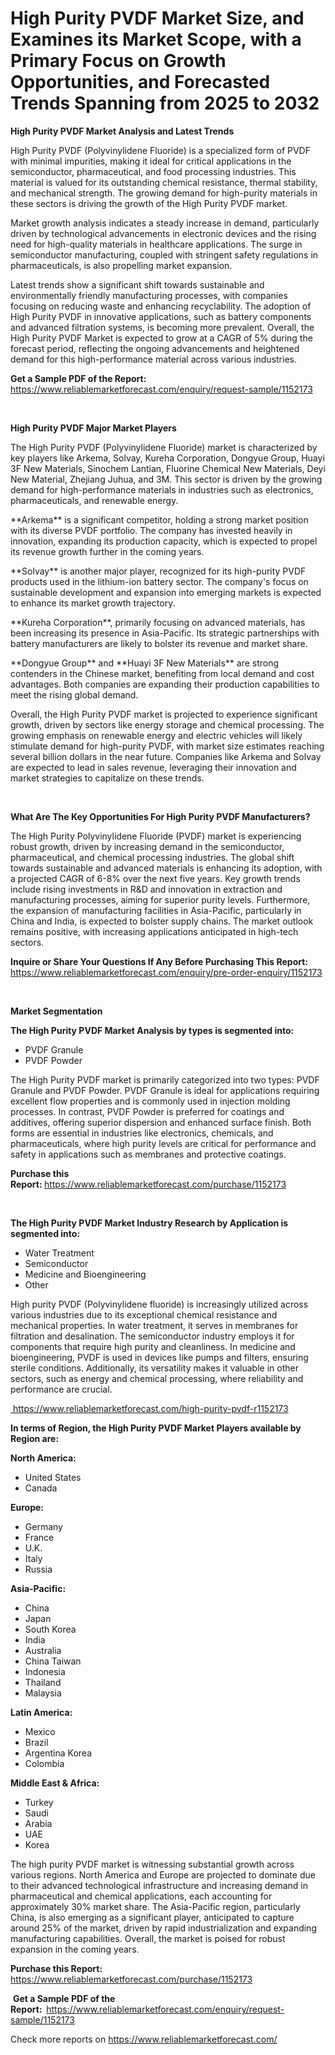 <p><h1>High Purity PVDF Market Size, and Examines its Market Scope, with a Primary Focus on Growth Opportunities, and Forecasted Trends Spanning from 2025 to 2032</h1></p><p><strong>High Purity PVDF Market Analysis and Latest Trends</strong></p>
<p><p>High Purity PVDF (Polyvinylidene Fluoride) is a specialized form of PVDF with minimal impurities, making it ideal for critical applications in the semiconductor, pharmaceutical, and food processing industries. This material is valued for its outstanding chemical resistance, thermal stability, and mechanical strength. The growing demand for high-purity materials in these sectors is driving the growth of the High Purity PVDF market.</p><p>Market growth analysis indicates a steady increase in demand, particularly driven by technological advancements in electronic devices and the rising need for high-quality materials in healthcare applications. The surge in semiconductor manufacturing, coupled with stringent safety regulations in pharmaceuticals, is also propelling market expansion. </p><p>Latest trends show a significant shift towards sustainable and environmentally friendly manufacturing processes, with companies focusing on reducing waste and enhancing recyclability. The adoption of High Purity PVDF in innovative applications, such as battery components and advanced filtration systems, is becoming more prevalent. Overall, the High Purity PVDF Market is expected to grow at a CAGR of 5% during the forecast period, reflecting the ongoing advancements and heightened demand for this high-performance material across various industries.</p></p>
<p><strong>Get a Sample PDF of the Report:&nbsp;</strong> <a href="https://www.reliablemarketforecast.com/enquiry/request-sample/1152173?utm_campaign=2145&utm_medium=2&utm_source=Github&utm_content=ia&utm_term=05022025&utm_id=high-purity-pvdf">https://www.reliablemarketforecast.com/enquiry/request-sample/1152173</a></p>
<p>&nbsp;</p>
<p><strong>High Purity PVDF Major Market Players</strong></p>
<p><p>The High Purity PVDF (Polyvinylidene Fluoride) market is characterized by key players like Arkema, Solvay, Kureha Corporation, Dongyue Group, Huayi 3F New Materials, Sinochem Lantian, Fluorine Chemical New Materials, Deyi New Material, Zhejiang Juhua, and 3M. This sector is driven by the growing demand for high-performance materials in industries such as electronics, pharmaceuticals, and renewable energy.</p><p>**Arkema** is a significant competitor, holding a strong market position with its diverse PVDF portfolio. The company has invested heavily in innovation, expanding its production capacity, which is expected to propel its revenue growth further in the coming years.</p><p>**Solvay** is another major player, recognized for its high-purity PVDF products used in the lithium-ion battery sector. The company's focus on sustainable development and expansion into emerging markets is expected to enhance its market growth trajectory.</p><p>**Kureha Corporation**, primarily focusing on advanced materials, has been increasing its presence in Asia-Pacific. Its strategic partnerships with battery manufacturers are likely to bolster its revenue and market share.</p><p>**Dongyue Group** and **Huayi 3F New Materials** are strong contenders in the Chinese market, benefiting from local demand and cost advantages. Both companies are expanding their production capabilities to meet the rising global demand.</p><p>Overall, the High Purity PVDF market is projected to experience significant growth, driven by sectors like energy storage and chemical processing. The growing emphasis on renewable energy and electric vehicles will likely stimulate demand for high-purity PVDF, with market size estimates reaching several billion dollars in the near future. Companies like Arkema and Solvay are expected to lead in sales revenue, leveraging their innovation and market strategies to capitalize on these trends.</p></p>
<p>&nbsp;</p>
<p><strong>What Are The Key Opportunities For High Purity PVDF Manufacturers?</strong></p>
<p><p>The High Purity Polyvinylidene Fluoride (PVDF) market is experiencing robust growth, driven by increasing demand in the semiconductor, pharmaceutical, and chemical processing industries. The global shift towards sustainable and advanced materials is enhancing its adoption, with a projected CAGR of 6-8% over the next five years. Key growth trends include rising investments in R&D and innovation in extraction and manufacturing processes, aiming for superior purity levels. Furthermore, the expansion of manufacturing facilities in Asia-Pacific, particularly in China and India, is expected to bolster supply chains. The market outlook remains positive, with increasing applications anticipated in high-tech sectors.</p></p>
<p><strong>Inquire or Share Your Questions If Any Before Purchasing This Report:</strong> <a href="https://www.reliablemarketforecast.com/enquiry/pre-order-enquiry/1152173?utm_campaign=2145&utm_medium=2&utm_source=Github&utm_content=ia&utm_term=05022025&utm_id=high-purity-pvdf">https://www.reliablemarketforecast.com/enquiry/pre-order-enquiry/1152173</a></p>
<p>&nbsp;</p>
<p><strong>Market Segmentation</strong></p>
<p><strong>The High Purity PVDF Market Analysis by types is segmented into:</strong></p>
<p><ul><li>PVDF Granule</li><li>PVDF Powder</li></ul></p>
<p><p>The High Purity PVDF market is primarily categorized into two types: PVDF Granule and PVDF Powder. PVDF Granule is ideal for applications requiring excellent flow properties and is commonly used in injection molding processes. In contrast, PVDF Powder is preferred for coatings and additives, offering superior dispersion and enhanced surface finish. Both forms are essential in industries like electronics, chemicals, and pharmaceuticals, where high purity levels are critical for performance and safety in applications such as membranes and protective coatings.</p></p>
<p><strong>Purchase this Report:&nbsp;</strong><a href="https://www.reliablemarketforecast.com/purchase/1152173?utm_campaign=2145&utm_medium=2&utm_source=Github&utm_content=ia&utm_term=05022025&utm_id=high-purity-pvdf">https://www.reliablemarketforecast.com/purchase/1152173</a></p>
<p>&nbsp;</p>
<p><strong>The High Purity PVDF Market Industry Research by Application is segmented into:</strong></p>
<p><ul><li>Water Treatment</li><li>Semiconductor</li><li>Medicine and Bioengineering</li><li>Other</li></ul></p>
<p><p>High purity PVDF (Polyvinylidene fluoride) is increasingly utilized across various industries due to its exceptional chemical resistance and mechanical properties. In water treatment, it serves in membranes for filtration and desalination. The semiconductor industry employs it for components that require high purity and cleanliness. In medicine and bioengineering, PVDF is used in devices like pumps and filters, ensuring sterile conditions. Additionally, its versatility makes it valuable in other sectors, such as energy and chemical processing, where reliability and performance are crucial.</p></p>
<p><a href="https://www.reliablemarketforecast.com/high-purity-pvdf-r1152173?utm_campaign=2145&utm_medium=2&utm_source=Github&utm_content=ia&utm_term=05022025&utm_id=high-purity-pvdf">&nbsp;https://www.reliablemarketforecast.com/high-purity-pvdf-r1152173</a></p>
<p><strong>In terms of Region, the High Purity PVDF Market Players available by Region are:</strong></p>
<p>
    <p> <strong> North America: </strong>
        <ul>
            <li>United States</li>
            <li>Canada</li>
        </ul>
        </p> 
    <p> <strong> Europe: </strong>
        <ul>
            <li>Germany</li>
            <li>France</li>
            <li>U.K.</li>
            <li>Italy</li>
            <li>Russia</li>
        </ul>
        </p> 
    <p> <strong> Asia-Pacific: </strong>
        <ul>
            <li>China</li>
            <li>Japan</li>
            <li>South Korea</li>
            <li>India</li>
            <li>Australia</li>
            <li>China Taiwan</li>
            <li>Indonesia</li>
            <li>Thailand</li>
            <li>Malaysia</li>
        </ul>
        </p> 
    <p> <strong> Latin America: </strong>
        <ul>
            <li>Mexico</li>
            <li>Brazil</li>
            <li>Argentina Korea</li>
            <li>Colombia</li>
        </ul>
        </p> 
    <p> <strong> Middle East & Africa: </strong>
        <ul>
            <li>Turkey</li>
            <li>Saudi</li>
            <li>Arabia</li>
            <li>UAE</li>
            <li>Korea</li>
        </ul>
    </p>
    </p>
<p><p>The high purity PVDF market is witnessing substantial growth across various regions. North America and Europe are projected to dominate due to their advanced technological infrastructure and increasing demand in pharmaceutical and chemical applications, each accounting for approximately 30% market share. The Asia-Pacific region, particularly China, is also emerging as a significant player, anticipated to capture around 25% of the market, driven by rapid industrialization and expanding manufacturing capabilities. Overall, the market is poised for robust expansion in the coming years.</p></p>
<p><strong>Purchase this Report: </strong><a href="https://www.reliablemarketforecast.com/purchase/1152173?utm_campaign=2145&utm_medium=2&utm_source=Github&utm_content=ia&utm_term=05022025&utm_id=high-purity-pvdf">https://www.reliablemarketforecast.com/purchase/1152173</a></p>
<p>&nbsp;<strong>Get a Sample PDF of the Report:&nbsp;&nbsp;</strong><a href="https://www.reliablemarketforecast.com/enquiry/request-sample/1152173?utm_campaign=2145&utm_medium=2&utm_source=Github&utm_content=ia&utm_term=05022025&utm_id=high-purity-pvdf">https://www.reliablemarketforecast.com/enquiry/request-sample/1152173</a></p>
<p><strong></strong></p>
<p>Check more reports on <a href="https://www.reliablemarketforecast.com/?utm_campaign=2145&utm_medium=2&utm_source=Github&utm_content=ia&utm_term=05022025&utm_id=high-purity-pvdf">https://www.reliablemarketforecast.com/</a></p>